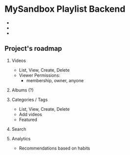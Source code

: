 MySandbox Playlist Backend
==========================

*
*
*

Project's roadmap
-----------------

1. Videos
    - List, View, Create, Delete
    - Viewer Permissions:
        - membership, owner, anyone
        
2. Albums (?)

3. Categories / Tags
    - List, View, Create, Delete
    - Add videos
    - Featured

4. Search

5. Analytics
    - Recommendations based on habits